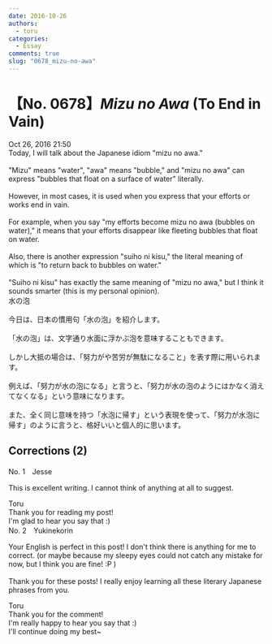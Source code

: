 ```yaml
---
date: 2016-10-26
authors:
  - toru
categories:
  - Essay
comments: true
slug: "0678_mizu-no-awa"
---
```


# 【No. 0678】<strong><em>Mizu no Awa</strong></em> (To End in Vain)
<div class="date">Oct 26, 2016 21:50</div>
<div id="post"><div id="body_show_ori">
Today, I will talk about the Japanese idiom "mizu no awa."<br/><br/>"Mizu" means "water", "awa" means "bubble," and "mizu no awa" can express "bubbles that float on a surface of water" literally.<br/><br/>However, in most cases, it is used when you express that your efforts or works end in vain.<br/><br/>For example, when you say "my efforts become mizu no awa (bubbles on water)," it means that your efforts disappear like fleeting bubbles that float on water.<br/><br/>Also, there is another expression "suiho ni kisu," the literal meaning of which is "to return back to bubbles on water."<br/><br/>"Suiho ni kisu" has exactly the same meaning of "mizu no awa," but I think it sounds smarter (this is my personal opinion).
</div></div>

<!-- more -->

<div id="post_ja"><div id="body_show_mo">
水の泡<br/><br/>今日は、日本の慣用句「水の泡」を紹介します。<br/><br/>「水の泡」は、文字通り水面に浮かぶ泡を意味することもできます。<br/><br/>しかし大抵の場合は、「努力がや苦労が無駄になること」を表す際に用いられます。<br/><br/>例えば、「努力が水の泡になる」と言うと、「努力が水の泡のようにはかなく消えてなくなる」という意味になります。<br/><br/>また、全く同じ意味を持つ「水泡に帰す」という表現を使って、「努力が水泡に帰す」のように言うと、格好いいと個人的に思います。
</div></div>

## Corrections (2)
<div id="block"><div class="first_name"> No. 1　<span class="just_name">Jesse</span></div><div id="block2">
<p class="comment_small">
 This is excellent writing. I cannot think of anything at all to suggest.
</p>

</div><div class="name"><span class="just_name">Toru</span><br>
Thank you for reading my post!<br/>I'm glad to hear you say that :)
</div>
</div>
<div id="block"><div class="first_name"> No. 2　<span class="just_name">Yukinekorin</span></div><div id="block2">
<p class="comment_small">
 Your English is perfect in this post! I don't think there is anything for me to correct. (or maybe because my sleepy eyes could not catch any mistake for now, but I think you are fine! :P )
 <br/>
 <br/>
 Thank you for these posts! I really enjoy learning all these literary Japanese phrases from you.
</p>

</div><div class="name"><span class="just_name">Toru</span><br>
Thank you for the comment!<br/>I'm really happy to hear you say that :)<br/>I'll continue doing my best~
</div>
</div>
